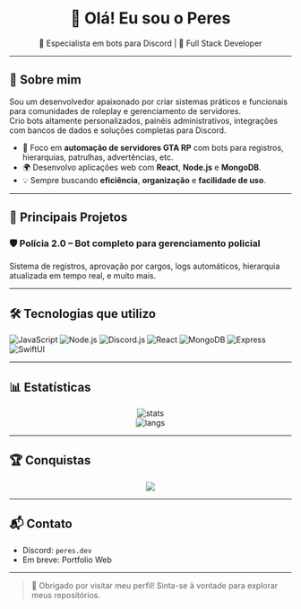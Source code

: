<h1 align="center">👋 Olá! Eu sou o Peres</h1>
<p align="center">🚓 Especialista em bots para Discord | 🔧 Full Stack Developer </p>

---

## 🚀 Sobre mim

Sou um desenvolvedor apaixonado por criar sistemas práticos e funcionais para comunidades de roleplay e gerenciamento de servidores.  
Crio bots altamente personalizados, painéis administrativos, integrações com bancos de dados e soluções completas para Discord.

- 🔨 Foco em **automação de servidores GTA RP** com bots para registros, hierarquias, patrulhas, advertências, etc.
- 🌍 Desenvolvo aplicações web com **React**, **Node.js** e **MongoDB**.
- 💡 Sempre buscando **eficiência**, **organização** e **facilidade de uso**.

---

## 🧠 Principais Projetos

### 🛡️ Polícia 2.0 – Bot completo para gerenciamento policial
Sistema de registros, aprovação por cargos, logs automáticos, hierarquia atualizada em tempo real, e muito mais.

---

## 🛠️ Tecnologias que utilizo

![JavaScript](https://img.shields.io/badge/-JavaScript-black?style=for-the-badge&logo=javascript)
![Node.js](https://img.shields.io/badge/-Node.js-black?style=for-the-badge&logo=node.js)
![Discord.js](https://img.shields.io/badge/-Discord.js-5865F2?style=for-the-badge&logo=discord)
![React](https://img.shields.io/badge/-React-black?style=for-the-badge&logo=react)
![MongoDB](https://img.shields.io/badge/-MongoDB-black?style=for-the-badge&logo=mongodb)
![Express](https://img.shields.io/badge/-Express.js-black?style=for-the-badge&logo=express)
![SwiftUI](https://img.shields.io/badge/-SwiftUI-FA7343?style=for-the-badge&logo=swift)

---

## 📊 Estatísticas

<p align="center">
  <img src="https://github-readme-stats.vercel.app/api?username=SEU-USUARIO&show_icons=true&theme=tokyonight" alt="stats" />
  <br/>
  <img src="https://github-readme-stats.vercel.app/api/top-langs/?username=SEU-USUARIO&layout=compact&theme=tokyonight" alt="langs" />
</p>

---

## 🏆 Conquistas

<p align="center">
  <img src="https://github-profile-trophy.vercel.app/?username=SEU-USUARIO&theme=tokyonight&row=1&column=6" />
</p>

---

## 📬 Contato

- Discord: `peres.dev`
- Em breve: Portfolio Web

---

> 🔗 Obrigado por visitar meu perfil! Sinta-se à vontade para explorar meus repositórios.
